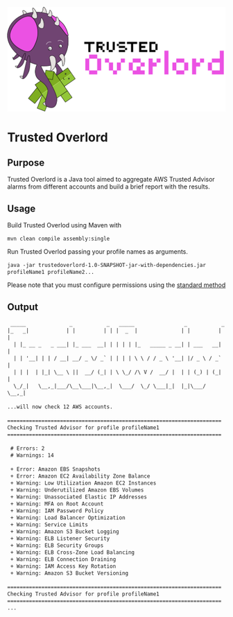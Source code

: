 ![Logo](static/logo.png "Logo")
# Trusted Overlord

## Purpose

Trusted Overlord  is a Java tool aimed to aggregate AWS Trusted Advisor alarms from different accounts
and build a brief report with the results.

## Usage

Build Trusted Overlod using Maven with

```
mvn clean compile assembly:single
```

Run Trusted Overlod passing your profile names as arguments.

```
java -jar trustedoverlord-1.0-SNAPSHOT-jar-with-dependencies.jar profileName1 profileName2...
```

Please note that you must configure permissions using the [standard method](https://aws.amazon.com/blogs/security/a-new-and-standardized-way-to-manage-credentials-in-the-aws-sdks/)

## Output

```
 _____              _           _   _____                _           _
|_   _|            | |         | | |  _  |              | |         | |
  | |_ __ _   _ ___| |_ ___  __| | | | | |_   _____ _ __| | ___   __| |
  | | '__| | | / __| __/ _ \/ _` | | | | \ \ / / _ \ '__| |/ _ \ / _` |
  | | |  | |_| \__ \ ||  __/ (_| | \ \_/ /\ V /  __/ |  | | (_) | (_| |
  \_/_|   \__,_|___/\__\___|\__,_|  \___/  \_/ \___|_|  |_|\___/ \__,_|

...will now check 12 AWS accounts.

=====================================================================
Checking Trusted Advisor for profile profileName1
=====================================================================

 # Errors: 2
 # Warnings: 14

 + Error: Amazon EBS Snapshots
 + Error: Amazon EC2 Availability Zone Balance
 + Warning: Low Utilization Amazon EC2 Instances
 + Warning: Underutilized Amazon EBS Volumes
 + Warning: Unassociated Elastic IP Addresses
 + Warning: MFA on Root Account
 + Warning: IAM Password Policy
 + Warning: Load Balancer Optimization
 + Warning: Service Limits
 + Warning: Amazon S3 Bucket Logging
 + Warning: ELB Listener Security
 + Warning: ELB Security Groups
 + Warning: ELB Cross-Zone Load Balancing
 + Warning: ELB Connection Draining
 + Warning: IAM Access Key Rotation
 + Warning: Amazon S3 Bucket Versioning

=====================================================================
Checking Trusted Advisor for profile profileName1
=====================================================================
...

```

